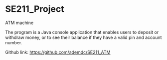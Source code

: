 # SE211_Project
ATM machine 

The program is a Java console application that enables users to deposit or withdraw money, or to see their balance if they have a valid pin and account number.

Github link:
https://github.com/ademdc/SE211_ATM
